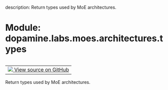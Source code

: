 description: Return types used by MoE architectures.

<div itemscope itemtype="http://developers.google.com/ReferenceObject">
<meta itemprop="name" content="dopamine.labs.moes.architectures.types" />
<meta itemprop="path" content="Stable" />
</div>

# Module: dopamine.labs.moes.architectures.types

<!-- Insert buttons and diff -->

<table class="tfo-notebook-buttons tfo-api nocontent" align="left">
<td>
  <a target="_blank" href="https://github.com/google/dopamine/tree/master/dopamine/labs/moes/architectures/types.py">
    <img src="https://www.tensorflow.org/images/GitHub-Mark-32px.png" />
    View source on GitHub
  </a>
</td>
</table>



Return types used by MoE architectures.



